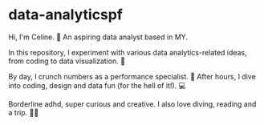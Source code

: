 # data-analyticspf
Hi, I'm Celine. 👋 An aspiring data analyst based in MY. 

In this repository, I experiment with various data analytics-related ideas, from coding to data visualization. 🧪

By day, I crunch numbers as a performance specialist. 🔎 After hours, I dive into coding, design and data fun (for the hell of it!). 💻

Borderline adhd, super curious and creative. I also love diving, reading and a trip. 🚀✨
